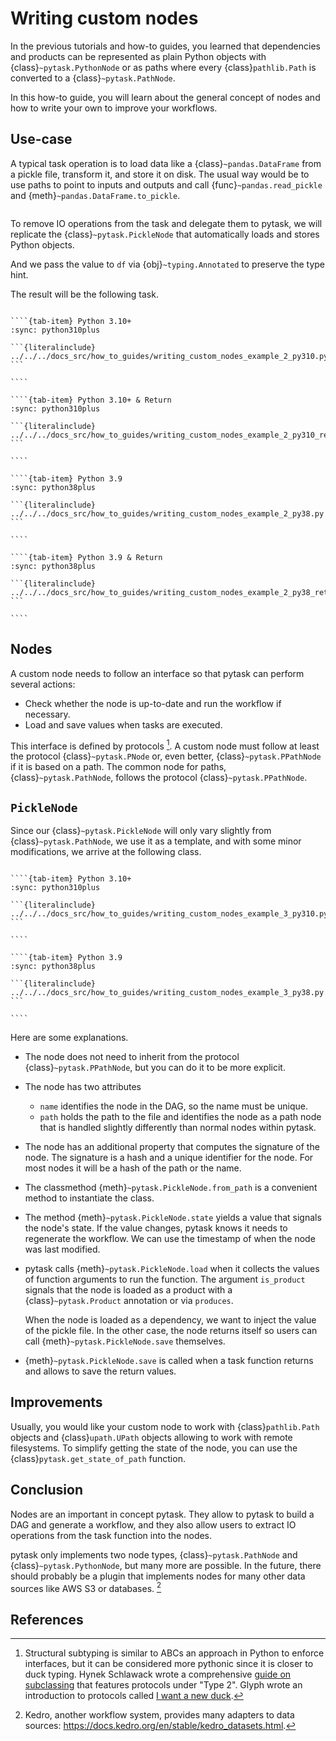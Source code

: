 # Writing custom nodes

In the previous tutorials and how-to guides, you learned that dependencies and products
can be represented as plain Python objects with {class}`~pytask.PythonNode` or as paths
where every {class}`pathlib.Path` is converted to a {class}`~pytask.PathNode`.

In this how-to guide, you will learn about the general concept of nodes and how to write
your own to improve your workflows.

## Use-case

A typical task operation is to load data like a {class}`~pandas.DataFrame` from a pickle
file, transform it, and store it on disk. The usual way would be to use paths to point
to inputs and outputs and call {func}`~pandas.read_pickle` and
{meth}`~pandas.DataFrame.to_pickle`.

```{literalinclude} ../../../docs_src/how_to_guides/writing_custom_nodes_example_1.py
```

To remove IO operations from the task and delegate them to pytask, we will replicate the
{class}`~pytask.PickleNode` that automatically loads and stores Python objects.

And we pass the value to `df` via {obj}`~typing.Annotated` to preserve the type hint.

The result will be the following task.

`````{tab-set}

````{tab-item} Python 3.10+
:sync: python310plus

```{literalinclude} ../../../docs_src/how_to_guides/writing_custom_nodes_example_2_py310.py
```

````

````{tab-item} Python 3.10+ & Return
:sync: python310plus

```{literalinclude} ../../../docs_src/how_to_guides/writing_custom_nodes_example_2_py310_return.py
```

````

````{tab-item} Python 3.9
:sync: python38plus

```{literalinclude} ../../../docs_src/how_to_guides/writing_custom_nodes_example_2_py38.py
```

````

````{tab-item} Python 3.9 & Return
:sync: python38plus

```{literalinclude} ../../../docs_src/how_to_guides/writing_custom_nodes_example_2_py38_return.py
```

````
`````

## Nodes

A custom node needs to follow an interface so that pytask can perform several actions:

- Check whether the node is up-to-date and run the workflow if necessary.
- Load and save values when tasks are executed.

This interface is defined by protocols [^structural-subtyping]. A custom node must
follow at least the protocol {class}`~pytask.PNode` or, even better,
{class}`~pytask.PPathNode` if it is based on a path. The common node for paths,
{class}`~pytask.PathNode`, follows the protocol {class}`~pytask.PPathNode`.

## `PickleNode`

Since our {class}`~pytask.PickleNode` will only vary slightly from
{class}`~pytask.PathNode`, we use it as a template, and with some minor modifications,
we arrive at the following class.

`````{tab-set}

````{tab-item} Python 3.10+
:sync: python310plus

```{literalinclude} ../../../docs_src/how_to_guides/writing_custom_nodes_example_3_py310.py
```

````

````{tab-item} Python 3.9
:sync: python38plus

```{literalinclude} ../../../docs_src/how_to_guides/writing_custom_nodes_example_3_py38.py
```

````
`````

Here are some explanations.

- The node does not need to inherit from the protocol {class}`~pytask.PPathNode`, but
  you can do it to be more explicit.

- The node has two attributes

  - `name` identifies the node in the DAG, so the name must be unique.
  - `path` holds the path to the file and identifies the node as a path node that is
    handled slightly differently than normal nodes within pytask.

- The node has an additional property that computes the signature of the node. The
  signature is a hash and a unique identifier for the node. For most nodes it will be a
  hash of the path or the name.

- The classmethod {meth}`~pytask.PickleNode.from_path` is a convenient method to
  instantiate the class.

- The method {meth}`~pytask.PickleNode.state` yields a value that signals the node's
  state. If the value changes, pytask knows it needs to regenerate the workflow. We can
  use the timestamp of when the node was last modified.

- pytask calls {meth}`~pytask.PickleNode.load` when it collects the values of function
  arguments to run the function. The argument `is_product` signals that the node is
  loaded as a product with a {class}`~pytask.Product` annotation or via `produces`.

  When the node is loaded as a dependency, we want to inject the value of the pickle
  file. In the other case, the node returns itself so users can call
  {meth}`~pytask.PickleNode.save` themselves.

- {meth}`~pytask.PickleNode.save` is called when a task function returns and allows to
  save the return values.

## Improvements

Usually, you would like your custom node to work with {class}`pathlib.Path` objects and
{class}`upath.UPath` objects allowing to work with remote filesystems. To simplify
getting the state of the node, you can use the {class}`pytask.get_state_of_path`
function.

## Conclusion

Nodes are an important in concept pytask. They allow to pytask to build a DAG and
generate a workflow, and they also allow users to extract IO operations from the task
function into the nodes.

pytask only implements two node types, {class}`~pytask.PathNode` and
{class}`~pytask.PythonNode`, but many more are possible. In the future, there should
probably be a plugin that implements nodes for many other data sources like AWS S3 or
databases. [^kedro]

## References

[^structural-subtyping]: Structural subtyping is similar to ABCs an approach in Python to enforce interfaces,
    but it can be considered more pythonic since it is closer to duck typing. Hynek
    Schlawack wrote a comprehensive
    [guide on subclassing](https://hynek.me/articles/python-subclassing-redux/) that
    features protocols under "Type 2". Glyph wrote an introduction to protocols called
    [I want a new duck](https://glyph.twistedmatrix.com/2020/07/new-duck.html).

[^kedro]: Kedro, another workflow system, provides many adapters to data sources:
    https://docs.kedro.org/en/stable/kedro_datasets.html.
